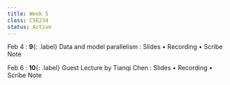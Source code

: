 ```yaml
---
title: Week 5
class: CSE234
status: Active
---
```


Feb 4
: **9**{: .label} Data and model parallelism
  : Slides &#8226; Recording &#8226; Scribe Note

Feb 6
: **10**{: .label} Guest Lecture by Tianqi Chen
  : Slides &#8226; Recording &#8226; Scribe Note
